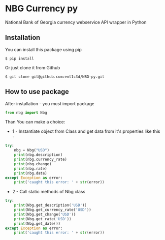# NBG Currency py


National Bank of Georgia currency webservice API wrapper in Python

## Installation
You can install this package using pip

```
$ pip install
```

Or just clone it from Github
```
$ git clone git@github.com:ent1c3d/NBG-py.git
```

## How to use package

After installation -  you must import package
```python
from nbg import Nbg
```

Than You can make a choice:

- 1 - Instantiate object from Class and get data from it's properties like this :
```python
try:
    nbg = Nbg("USD")
    print(nbg.description)
    print(nbg.currency_rate)
    print(nbg.change)
    print(nbg.rate)
    print(nbg.date)
except Exception as error:
    print('caught this error: ' + str(error))
```

- 2 - Call static methods of Nbg class
```python
try:
    print(Nbg.get_description('USD'))
    print(Nbg.get_currency_rate('USD'))
    print(Nbg.get_change('USD'))
    print(Nbg.get_rate('USD'))
    print(Nbg.get_date())
except Exception as error:
    print('caught this error: ' + str(error))
```
